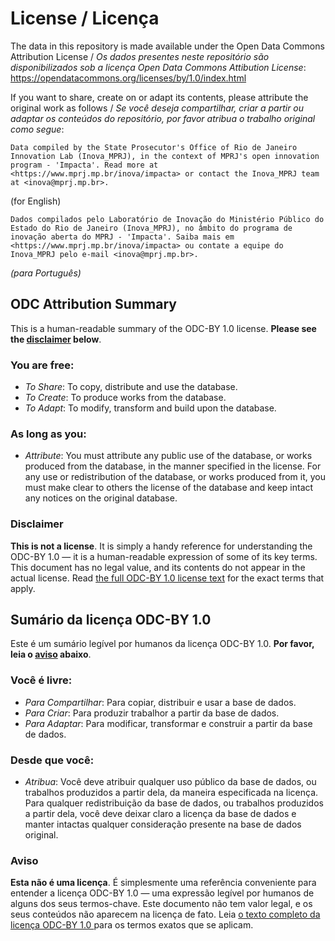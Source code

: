 # License / Licença

The data in this repository is made available under the Open Data Commons Attribution License / *Os dados presentes neste repositório são disponibilizados sob a licença Open Data Commons Attibution License*: https://opendatacommons.org/licenses/by/1.0/index.html

If you want to share, create on or adapt its contents, please attribute the original work as follows / *Se você deseja compartilhar, criar a partir ou adaptar os conteúdos do repositório, por favor atribua o trabalho original como segue*:
```
Data compiled by the State Prosecutor's Office of Rio de Janeiro Innovation Lab (Inova_MPRJ), in the context of MPRJ's open innovation program - 'Impacta'. Read more at <https://www.mprj.mp.br/inova/impacta> or contact the Inova_MPRJ team at <inova@mprj.mp.br>.
```
(for English)

```
Dados compilados pelo Laboratório de Inovação do Ministério Público do Estado do Rio de Janeiro (Inova_MPRJ), no âmbito do programa de inovação aberta do MPRJ - 'Impacta'. Saiba mais em <https://www.mprj.mp.br/inova/impacta> ou contate a equipe do Inova_MPRJ pelo e-mail <inova@mprj.mp.br>.
```
*(para Português)*


## ODC Attribution Summary

This is a human-readable summary of the ODC-BY 1.0 license. **Please see the [disclaimer](#disclaimer) below**.

### You are free:
- *To Share*: To copy, distribute and use the database.
- *To Create*: To produce works from the database.
- *To Adapt*: To modify, transform and build upon the database.

### As long as you:
- *Attribute*: You must attribute any public use of the database, or works produced from the database, in the manner specified in the license. For any use or redistribution of the database, or works produced from it, you must make clear to others the license of the database and keep intact any notices on the original database.

### Disclaimer
**This is not a license**. It is simply a handy reference for understanding the ODC-BY 1.0 — it is a human-readable expression of some of its key terms. This document has no legal value, and its contents do not appear in the actual license. Read [the full ODC-BY 1.0 license text](https://opendatacommons.org/licenses/by/1.0/index.html) for the exact terms that apply.


## Sumário da licença ODC-BY 1.0
Este é um sumário legível por humanos da licença ODC-BY 1.0. **Por favor, leia o [aviso](#aviso) abaixo**.

### Você é livre:
- *Para Compartilhar*: Para copiar, distribuir e usar a base de dados.
- *Para Criar*: Para produzir trabalhor a partir da base de dados.
- *Para Adaptar*: Para modificar, transformar e construir a partir da base de dados.

### Desde que você:
- *Atribua*: Você deve atribuir qualquer uso público da base de dados, ou trabalhos produzidos a partir dela, da maneira especificada na licença. Para qualquer redistribuição da base de dados, ou trabalhos produzidos a partir dela, você deve deixar claro a licença da base de dados e manter intactas qualquer consideração presente na base de dados original.

### Aviso
**Esta não é uma licença**. É simplesmente uma referência conveniente para entender a licença ODC-BY 1.0 — uma expressão legível por humanos de alguns dos seus termos-chave. Este documento não tem valor legal, e os seus conteúdos não aparecem na licença de fato. Leia [o texto completo da licença ODC-BY 1.0 ](https://opendatacommons.org/licenses/by/1.0/index.html) para os termos exatos que se aplicam.